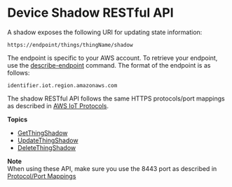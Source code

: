 # Device Shadow RESTful API<a name="device-shadow-rest-api"></a>

A shadow exposes the following URI for updating state information:

```
https://endpoint/things/thingName/shadow
```

The endpoint is specific to your AWS account\. To retrieve your endpoint, use the [describe\-endpoint](https://docs.aws.amazon.com/cli/latest/reference/iot/describe-endpoint.html) command\. The format of the endpoint is as follows:

```
identifier.iot.region.amazonaws.com
```

The shadow RESTful API follows the same HTTPS protocols/port mappings as described in [AWS IoT Protocols](https://docs.aws.amazon.com/iot/latest/developerguide/protocols.html)\.

**Topics**
+ [GetThingShadow](API_GetThingShadow.md)
+ [UpdateThingShadow](API_UpdateThingShadow.md)
+ [DeleteThingShadow](API_DeleteThingShadow.md)

**Note**  
When using these API, make sure you use the 8443 port as described in [Protocol/Port Mappings](protocols.md#protocol-port-mapping)